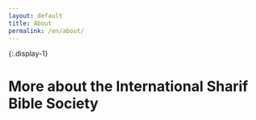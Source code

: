 ```yaml
---
layout: default
title: About
permalink: /en/about/
---
```


{:.display-1}
# More about the International Sharif Bible Society
